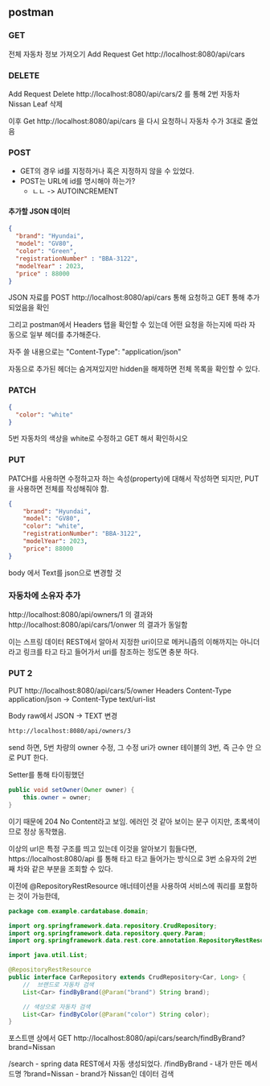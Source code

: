 ## postman
### GET
전체 자동차 정보 가져오기
Add Request
Get http://localhost:8080/api/cars

### DELETE
Add Request
Delete http://localhost:8080/api/cars/2 를 통해 2번 자동차 Nissan Leaf 삭제

이후
Get http://localhost:8080/api/cars 을 다시 요청하니
자동차 수가 3대로 줄었음

### POST
- GET의 경우 id를 지정하거나 혹은 지정하지 않을 수 있었다.
- POST는 URL에 id를 명시해야 하는가?
    - ㄴㄴ -> AUTOINCREMENT

#### 추가할 JSON 데이터
```json
{
  "brand": "Hyundai",
  "model": "GV80",
  "color": "Green",
  "registrationNumber" : "BBA-3122",
  "modelYear" : 2023,
  "price" : 88000
}
```

JSON 자료를 POST http://localhost:8080/api/cars 통해 요청하고
GET 통해 추가되었음을 확인


그리고 postman에서 Headers 탭을 확인할 수 있는데
어떤 요청을 하는지에 따라 자동으로 일부 헤더를 추가해준다.

자주 쓸 내용으로는
"Content-Type": "application/json"

자동으로 추가된 헤더는 숨겨져있지만 hidden을 해제하면 전체 목록을 확인할 수 있다.

### PATCH
```json
{
  "color": "white"
}
```

5번 자동차의 색상을 white로 수정하고 GET 해서 확인하시오


### PUT
PATCH를 사용하면 수정하고자 하는 속성(property)에 대해서 작성하면 되지만,
PUT을 사용하면 전체를 작성해줘야 함.
```json
{
    "brand": "Hyundai",
    "model": "GV80",
    "color": "white",
    "registrationNumber": "BBA-3122",
    "modelYear": 2023,
    "price": 88000
}
```

body 에서 Text를 json으로 변경할 것

### 자동차에 소유자 추가
http://localhost:8080/api/owners/1 의 결과와
http://localhost:8080/api/cars/1/onwer 의 결과가 동일함

이는 스프링 데이터 REST에서 알아서 지정한 uri이므로 메커니즘의 이해까지는 아니더라고
링크를 타고 타고 들어가서 uri를 참조하는 정도면 충분 하다.

### PUT 2
PUT http://localhost:8080/api/cars/5/owner
Headers Content-Type application/json -> Content-Type text/uri-list

Body raw에서 JSON -> TEXT 변경

```html
http://localhost:8080/api/owners/3
```

send 하면,
5번 차량의 owner 수정,
그 수정 uri가 owner 테이블의 3번, 즉 근수 안 으로 PUT 한다.

Setter를 통해 타이핑했던
```java
public void setOwner(Owner owner) {
    this.owner = owner;
}
```
이기 때문에 204 No Content라고 보임.
에러인 것 같아 보이는 문구 이지만, 초록색이므로 정상 동작했음.

이상의 url은 특정 구조를 띄고 있는데 이것을 알아보기 힘들다면,
https://localhost:8080/api
를 통해 타고 타고 들어가는 방식으로 3번 소유자의 2번째 차와 같은 부분을 조회할 수 있다.

이전에 @RepositoryRestResource 애너테이션을 사용하여 서비스에 쿼리를 포함하는 것이 가능한데,

```java
package com.example.cardatabase.domain;

import org.springframework.data.repository.CrudRepository;
import org.springframework.data.repository.query.Param;
import org.springframework.data.rest.core.annotation.RepositoryRestResource;

import java.util.List;

@RepositoryRestResource
public interface CarRepository extends CrudRepository<Car, Long> {
    //  브랜드로 자동차 검색
    List<Car> findByBrand(@Param("brand") String brand);

    // 색상으로 자동차 검색
    List<Car> findByColor(@Param("color") String color);
}

```
포스트맨 상에서 GET http://localhost:8080/api/cars/search/findByBrand?brand=Nissan

/search - spring data REST에서 자동 생성되었다.
/findByBrand - 내가 만든 메서드명
?brand=Nissan - brand가 Nissan인 데이터 검색





















